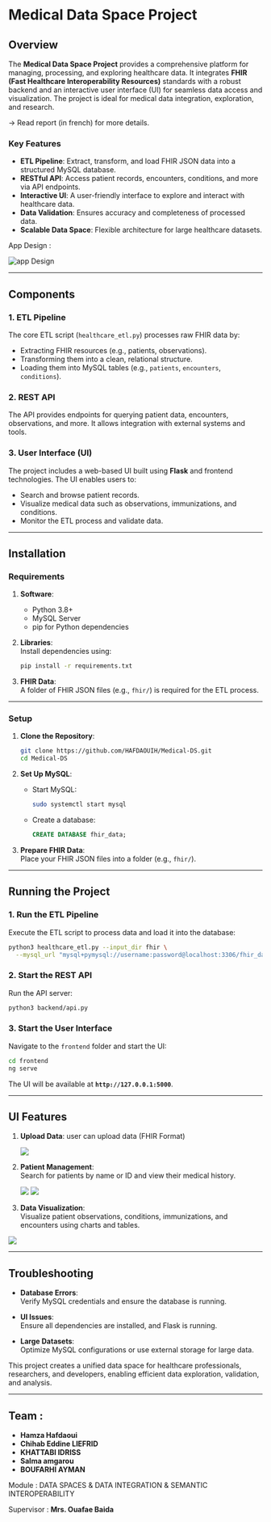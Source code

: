# Medical Data Space Project  

## Overview  

The **Medical Data Space Project** provides a comprehensive platform for managing, processing, and exploring healthcare data. It integrates **FHIR (Fast Healthcare Interoperability Resources)** standards with a robust backend and an interactive user interface (UI) for seamless data access and visualization. The project is ideal for medical data integration, exploration, and research.  

-> Read report (in french) for more details.

### Key Features  

- **ETL Pipeline**: Extract, transform, and load FHIR JSON data into a structured MySQL database.  
- **RESTful API**: Access patient records, encounters, conditions, and more via API endpoints.  
- **Interactive UI**: A user-friendly interface to explore and interact with healthcare data.  
- **Data Validation**: Ensures accuracy and completeness of processed data.  
- **Scalable Data Space**: Flexible architecture for large healthcare datasets.  

App Design :

![app Design](imgs/img0.png)

---

## Components  

### 1. ETL Pipeline  
The core ETL script (`healthcare_etl.py`) processes raw FHIR data by:  
- Extracting FHIR resources (e.g., patients, observations).  
- Transforming them into a clean, relational structure.  
- Loading them into MySQL tables (e.g., `patients`, `encounters`, `conditions`).  

### 2. REST API  
The API provides endpoints for querying patient data, encounters, observations, and more. It allows integration with external systems and tools.  

### 3. User Interface (UI)  
The project includes a web-based UI built using **Flask** and frontend technologies. The UI enables users to:  
- Search and browse patient records.  
- Visualize medical data such as observations, immunizations, and conditions.  
- Monitor the ETL process and validate data.  

---

## Installation  

### Requirements  

1. **Software**:  
   - Python 3.8+  
   - MySQL Server  
   - pip for Python dependencies  

2. **Libraries**:  
   Install dependencies using:  
   ```bash
   pip install -r requirements.txt  
   ```  

3. **FHIR Data**:  
   A folder of FHIR JSON files (e.g., `fhir/`) is required for the ETL process.  

---

### Setup  

1. **Clone the Repository**:  
   ```bash
   git clone https://github.com/HAFDAOUIH/Medical-DS.git  
   cd Medical-DS  
   ```  

2. **Set Up MySQL**:  
   - Start MySQL:  
     ```bash
     sudo systemctl start mysql  
     ```  
   - Create a database:  
     ```sql
     CREATE DATABASE fhir_data;  
     ```  

3. **Prepare FHIR Data**:  
   Place your FHIR JSON files into a folder (e.g., `fhir/`).  

---

## Running the Project  

### 1. Run the ETL Pipeline  

Execute the ETL script to process data and load it into the database:  
```bash
python3 healthcare_etl.py --input_dir fhir \
  --mysql_url "mysql+pymysql://username:password@localhost:3306/fhir_data"
```  

### 2. Start the REST API  

Run the API server:  
```bash
python3 backend/api.py  
```  

### 3. Start the User Interface  

Navigate to the `frontend` folder and start the UI:  
```bash
cd frontend  
ng serve
```  

The UI will be available at **`http://127.0.0.1:5000`**.  

---

## UI Features  

1. **Upload Data**:
   user can upload data (FHIR Format)
   
   ![](imgs/img1.png)

3. **Patient Management**:  
   Search for patients by name or ID and view their medical history.

   ![](imgs/img3.png)
   ![](imgs/img2.png)

5. **Data Visualization**:  
   Visualize patient observations, conditions, immunizations, and encounters using charts and tables.  

  ![](imgs/img4.png)

---

## Troubleshooting  

- **Database Errors**:  
   Verify MySQL credentials and ensure the database is running.  

- **UI Issues**:  
   Ensure all dependencies are installed, and Flask is running.  

- **Large Datasets**:  
   Optimize MySQL configurations or use external storage for large data.  

This project creates a unified data space for healthcare professionals, researchers, and developers, enabling efficient data exploration, validation, and analysis.  

---

## Team :

- **Hamza Hafdaoui**
- **Chihab Eddine LIEFRID**
- **KHATTABI IDRISS**
- **Salma amgarou**
- **BOUFARHI AYMAN**

Module : DATA SPACES & DATA INTEGRATION & SEMANTIC INTEROPERABILITY

Supervisor : **Mrs. Ouafae Baida**
